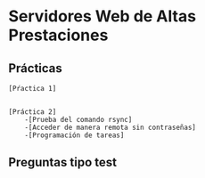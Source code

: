 # Servidores Web de Altas Prestaciones


##  Prácticas
	[Pŕactica 1]


	[Práctica 2]
		-[Prueba del comando rsync]
		-[Acceder de manera remota sin contraseñas]
		-[Programación de tareas]

##  Preguntas tipo test
